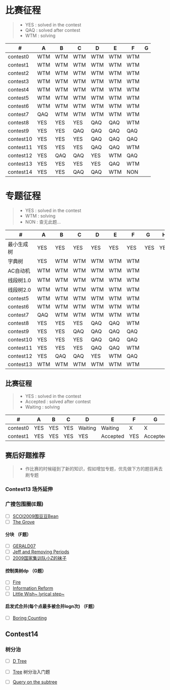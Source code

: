 # 比赛征程
> * YES : solved in the contest
> * QAQ : solved after contest
> * WTM : solving


  \# |  A  |  B  |  C  |  D  |  E  |  F  |  G  
---|---|---|---|---|---|---|---
|contest0|WTM|WTM|WTM|WTM|WTM|WTM|
|contest1|WTM|WTM|WTM|WTM|WTM|WTM|
|contest2|WTM|WTM|WTM|WTM|WTM|WTM|
|contest3|WTM|WTM|WTM|WTM|WTM|WTM|
|contest4|WTM|WTM|WTM|WTM|WTM|WTM|
|contest5|WTM|WTM|WTM|WTM|WTM|WTM|
|contest6|WTM|WTM|WTM|WTM|WTM|WTM|
|contest7|QAQ|WTM|WTM|WTM|WTM|WTM|
|contest8|YES|YES|YES|QAQ|QAQ|WTM|
|contest9|YES|YES|QAQ|QAQ|QAQ|QAQ|
|contest10|YES|YES|YES|QAQ|QAQ|QAQ|
|contest11|YES|YES|YES|QAQ|QAQ|WTM|
|contest12|YES|QAQ|QAQ|YES|WTM|QAQ|
|contest13|YES|YES|YES|YES|QAQ|WTM|
|contest14|YES|YES|QAQ|QAQ|WTM|NON|

# 专题征程
> * YES : solved in the contest
> * WTM : solving
> * NON : 查无此题...

  \# |  A  |  B  |  C  |  D  |  E  |  F  |  G  |  H  |  I  |  J  |  K  |  L  |  M  |  N  |  O  |  P  |  Q  |  R  |  S  |  T  |
---|---|---|---|---|---|---|---|---|---|---|---|---|---|---|---|---|---|---|---|---
|最小生成树|YES|YES|YES|YES|YES|YES|YES|YES|YES|YES|YES|YES|YES|YES|YES|NON|NON|NON|NON|NON|
|字典树   |YES|WTM|WTM|WTM|WTM|WTM|
|AC自动机 |WTM|WTM|WTM|WTM|WTM|WTM|
|线段树1.0|WTM|WTM|WTM|WTM|WTM|WTM|
|线段树2.0|WTM|WTM|WTM|WTM|WTM|WTM|
|contest5|WTM|WTM|WTM|WTM|WTM|WTM|
|contest6|WTM|WTM|WTM|WTM|WTM|WTM|
|contest7|QAQ|WTM|WTM|WTM|WTM|WTM|
|contest8|YES|YES|YES|QAQ|QAQ|WTM|
|contest9|YES|YES|QAQ|QAQ|QAQ|QAQ|
|contest10|YES|YES|YES|QAQ|QAQ|QAQ|
|contest11|YES|YES|YES|QAQ|QAQ|WTM|
|contest12|YES|QAQ|QAQ|YES|WTM|QAQ|
|contest13|WTM|WTM|WTM|WTM|WTM|WTM|

## 比赛征程
> * YES : solved in the contest
> * Accepted : solved after contest
> * Waiting : solving


  \# |  A  |  B  |  C  |  D  |  E  |  F  |  G  
---|---|---|---|---|---|---|---
|contest0|YES|  YES     | YES | Waiting | Waiting | X|X
| contest1 | YES   |   YES   | YES|YES|Accepted|YES|Accepted



## 赛后好题推荐
> * 作比赛的时候碰到了新的知识，假如增加专题，优先做下方的题目再去刷专题


### Contest13 场外延伸
### 广搜包围圈(E题)
- [ ] [SCOI2009围豆豆Bean](http://www.lydsy.com/JudgeOnline/problem.php?id=1294)
- [ ] [The Grove](http://poj.org/problem?id=3182)
#### 分块 （F题）
- [ ] [GERALD07](https://www.codechef.com/MARCH14/problems/GERALD07)
- [ ] [Jeff and Removing Periods](http://codeforces.com/problemset/problem/351/D)
- [ ] [2009国家集训队小Z的袜子](http://www.lydsy.com/JudgeOnline/problem.php?id=2038)
#### 控制类树dp （G题）
- [ ] [Fire](http://poj.org/problem?id=2152)
- [ ] [Information Reform](http://codeforces.com/contest/70/problem/E)
- [ ] [Little Wish~ lyrical step~](http://acm.hdu.edu.cn/showproblem.php?pid=4735)
#### 启发式合并(每个点最多被合并logn次) （F题）
- [ ] [Boring Counting](http://acm.hdu.edu.cn/showproblem.php?pid=4358)
## Contest14
### 树分治
- [ ] [D Tree](http://acm.hdu.edu.cn/showproblem.php?pid=4812)
- [ ] [Tree](http://poj.org/problem?id=1741) 树分治入门题
- [ ] [Query on the subtree](http://acm.hdu.edu.cn/showproblem.php?pid=4918)

